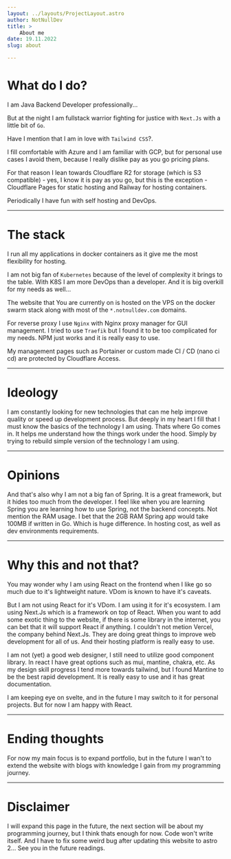 ```yaml
---
layout: ../layouts/ProjectLayout.astro
author: NotNullDev
title: >
    About me
date: 19.11.2022
slug: about

---
```



# What do I do?

I am Java Backend Developer professionally...

But at the night I am fullstack warrior fighting for justice with `Next.Js` with a little bit of `Go`.

Have I mention that I am in love with `Tailwind CSS`?.

I fill comfortable with Azure and I am familiar with GCP, but for personal use cases I avoid them, because I really dislike pay as you go pricing plans.

For that reason I lean towards Cloudflare R2 for storage (which is S3 compatible) - yes, I know it is pay as you go, but this is the exception - Cloudflare Pages for static hosting and Railway for hosting containers.

Periodically I have fun with self hosting and DevOps.

----


# The stack

I run all my applications in docker containers as it give me the most flexibility for hosting.

I am not big fan of `Kubernetes` because of the level of complexity it brings to the table. With K8S I am more DevOps than a developer. And it is big overkill for my needs as well...

The website that You are currently on is hosted on the VPS on the docker swarm stack along with most of the `*.notnulldev.com` domains.

For reverse proxy I use `Nginx` with Nginx proxy manager for GUI management.
I tried to use `Traefik` but I found it to be too complicated for my needs. NPM just works and it is really easy to use.

My management pages such as Portainer or custom made CI / CD (nano ci cd) are protected by Cloudflare Access.

---

# Ideology

I am constantly looking for new technologies that can me help improve quality or speed up development process.
But deeply in my heart I fill that I must know the basics of the technology I am using.
Thats where Go comes in. It helps me understand how the things work under the hood. Simply by trying to rebuild simple version of the technology I am using.

---

# Opinions

And that's also why I am not a big fan of Spring. It is a great framework, but it hides too much from the developer.
I feel like when you are learning Spring you are learning how to use Spring, not the backend concepts. Not mention the RAM usage. I bet that the 2GB RAM Spring app would take 100MB if written in Go. Which is huge difference. In hosting cost, as well as dev environments requirements.

---

# Why this and not that?

You may wonder why I am using React on the frontend when I like go so much due to it's lightweight nature. VDom is known to have it's caveats.

But I am not using React for it's VDom. I am using it for it's ecosystem. I am using Next.Js which is a framework on top of React. When you want to add some exotic thing to the website, if there is some library in the internet, you can bet that it will support React if anything. I couldn't not metion Vercel, the company behind Next.Js. They are doing great things to improve web development for all of us. And their hosting platform is really easy to use.

I am not (yet) a good web designer, I still need to utilize good component library. In react I have great options such as mui, mantine, chakra, etc. As my design skill progress I tend more towards tailwind, but I found Mantine to be the best rapid development. It is really easy to use and it has great documentation.

I am keeping eye on svelte, and in the future I may switch to it for personal projects. But for now I am happy with React.

---


# Ending thoughts

For now my main focus is to expand portfolio, but in the future I wan't to extend the website with blogs with knowledge I gain from my programming journey.

---

# Disclaimer

I will expand this page in the future, the next section will be about my programming journey, but I think thats enough for now. Code won't write itself. And I have to fix some weird bug after updating this website to astro 2... See you in the future readings.
